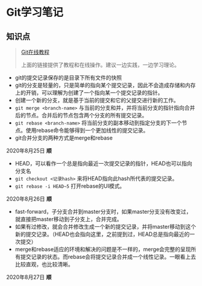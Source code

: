# Git学习笔记

## 知识点

> [Git在线教程](https://learngitbranching.js.org/?locale=zh_CN)
>
> 上面的链接提供了教程和在线操作。建议一边实践，一边学习理论。

+ git的提交记录保存的是目录下所有文件的快照
+ git的分支是轻量的，只是简单的指向某个提交记录，因此不会造成存储和内存上的开销，可以理解为创建了一个指向某一个提交记录的指针。
+ 创建一个新的分支，就是基于当前的提交和它的父提交进行新的工作。
+ `git merge <branch-name>` 与当前的分支和并，并将当前分支的指针指向合并后的节点。合并后的节点包含两个分支的所有提交记录。
+ `git rebase <branch-name>` 将当前分支的副本移动到指定分支的下一个节点。使用rebase命令能够得到一个更加线性的提交记录。
+ git合并分支的两种方式是merge和rebase

2020年8月25日 **顺**

+ HEAD，可以看作一个总是指向最近一次提交记录的指针，HEAD也可以指向分支名
+ `git checkout <记录hash>` 来将HEAD指向此hash所代表的提交记录。
+ `git rebase -i HEAD~5` 打开rebase的UI模式。

2020年8月26日 **顺**

+ fast-forward，子分支合并到master分支时，如果master分支没有改变过，就直接把master移动到子分支上，合并完成。
+ 如果有过修改，就会合并修改生成一个新的提交记录，并将master移动到这个新的提交记录。（HEAD也会指向这里，之前提到过，HEAD总是指向最近的一次提交）
+ merge和rebase适应的环境和解决的问题是不一样的，merge会完整的呈现所有提交记录的状态。而rebase会将提交记录合并成一个线性记录。一眼看上去比较直观，也比较清晰。

2020年8月27日 **顺**

